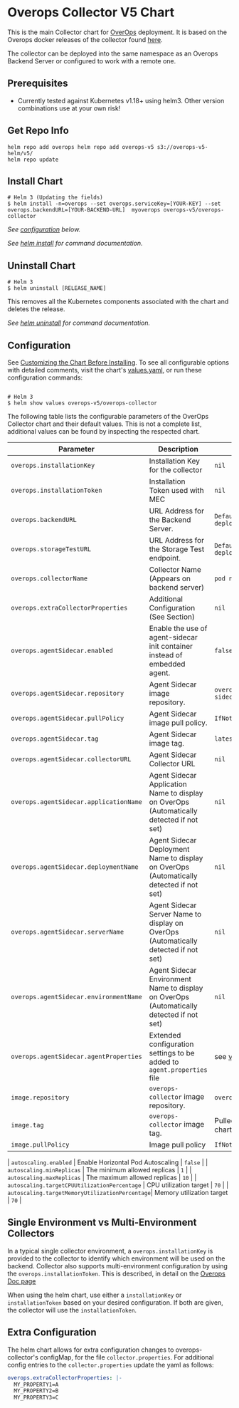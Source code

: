 # Overops Collector V5 Chart
This is the main Collector chart for [OverOps](https://www.overops.com/) deployment. It is based on the Overops docker releases of the collector found [here](https://hub.docker.com/r/overops/collector).

The collector can be deployed into the same namespace as an Overops Backend Server or configured to work with a remote one.

## Prerequisites

* Currently tested against Kubernetes v1.18+ using helm3. Other version combinations use at your own risk!

## Get Repo Info
```
helm repo add overops helm repo add overops-v5 s3://overops-v5-helm/v5/
helm repo update
```

## Install Chart
```console
# Helm 3 (Updating the fields)
$ helm install -n=overops --set overops.serviceKey=[YOUR-KEY] --set overops.backendURL=[YOUR-BACKEND-URL]  myoverops overops-v5/overops-collector
```

_See [configuration](#configuration) below._

_See [helm install](https://helm.sh/docs/helm/helm_install/) for command documentation._


## Uninstall Chart

```console
# Helm 3
$ helm uninstall [RELEASE_NAME]
```

This removes all the Kubernetes components associated with the chart and deletes the release.

_See [helm uninstall](https://helm.sh/docs/helm/helm_uninstall/) for command documentation._

## Configuration

See [Customizing the Chart Before Installing](https://helm.sh/docs/intro/using_helm/#customizing-the-chart-before-installing). To see all configurable options with detailed comments, visit the chart's [values.yaml](./values.yaml), or run these configuration commands:

```console

# Helm 3
$ helm show values overops-v5/overops-collector
```

The following table lists the configurable parameters of the OverOps Collector chart and their default values. This is not a complete list, additional values can be found by inspecting the respected chart.

| Parameter                                    | Description                                                                                  | Default                                              |
| -------------------------------------------- | -------------------------------------------------------------------------------------------- | ---------------------------------------------------- |
| `overops.installationKey`                    | Installation Key for the collector                                                           | `nil`                                                |
| `overops.installationToken`                  | Installation Token used with MEC                                                             | `nil`                                                |
| `overops.backendURL`                         | URL Address for the Backend Server.                                                          | `Defaults to local deployed backend`                 |
| `overops.storageTestURL`                     | URL Address for the Storage Test endpoint.                                                   | `Defaults to local deployed backend`                 |
| `overops.collectorName`                      | Collector Name (Appears on backend server)                                                   | `pod name`                                           |
| `overops.extraCollectorProperties`           | Additional Configuration (See Section)                                                       | `nil`                                                |
| `overops.agentSidecar.enabled`               | Enable the use of agent-sidecar init container instead of embedded agent.                    | `false`                                              |
| `overops.agentSidecar.repository`            | Agent Sidecar image repository.                                                              | `overops/agent-sidecar`                              |
| `overops.agentSidecar.pullPolicy`            | Agent Sidecar image pull policy.                                                             | `IfNotPresent`                                       |
| `overops.agentSidecar.tag`                   | Agent Sidecar image tag.                                                                     | `latest`                                             |
| `overops.agentSidecar.collectorURL`          | Agent Sidecar Collector URL                                                                  | `nil`                                                |
| `overops.agentSidecar.applicationName`       | Agent Sidecar Application Name to display on OverOps (Automatically detected if not set)     | `nil`                                                |
| `overops.agentSidecar.deploymentName`        | Agent Sidecar Deployment Name to display on OverOps (Automatically detected if not set)      | `nil`                                                |
| `overops.agentSidecar.serverName`            | Agent Sidecar Server Name to display on OverOps (Automatically detected if not set)          | `nil`                                                |
| `overops.agentSidecar.environmentName`       | Agent Sidecar Environment Name to display on OverOps (Automatically detected if not set)     | `nil`                                                |
| `overops.agentSidecar.agentProperties`       | Extended configuration settings to be added to `agent.properties` file                       | see [values](values.yaml)                            |
| `image.repository`                           | `overops-collector` image repository.                                                        | `overops/collector`                                  |
| `image.tag`                                  | `overops-collector` image tag.                                                               |  Pulled from chart.yaml                              |
| `image.pullPolicy`                           | Image pull policy                                                                            | `IfNotPresent`                                       |

| `autoscaling.enabled`                        | Enable Horizontal Pod Autoscaling                                                            | `false`                                              |
| `autoscaling.minReplicas`                    | The minimum allowed replicas                                                                 | `1`                                                  |
| `autoscaling.maxReplicas`                    | The maximum allowed replicas                                                                 | `10`                                                 |
| `autoscaling.targetCPUUtilizationPercentage` | CPU utilization target                                                                       | `70`                                                 |
| `autoscaling.targetMemoryUtilizationPercentage`| Memory utilization target                                                                  | `70`                                                 |

## Single Environment vs Multi-Environment Collectors

In a typical single collector environment, a `overops.installationKey` is provided to the collector to identify which environment will be used on the backend. Collector also supports multi-environment
configuration by using the `overops.installationToken`. This is described, in detail on the [Overops Doc page](https://doc.overops.com/docs/multi-environment-collector)

When using the helm chart, use either a `installationKey` or `installationToken` based on your desired configuration. If both are given, the collector will use the `installationToken`.

## Extra Configuration
The helm chart allows for extra configuration changes to overops-collector's configMap, for the file `collector.properties`.
For additional config entries to the `collector.properties` update the yaml as follows:

```yaml
overops.extraCollectorProperties: |-
  MY_PROPERTY1=A
  MY_PROPERTY2=B
  MY_PROPERTY3=C
```

